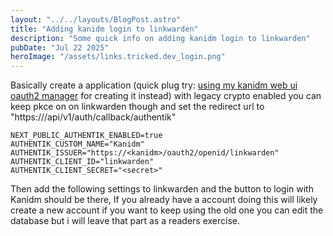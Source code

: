 ```yaml
---
layout: "../../layouts/BlogPost.astro"
title: "Adding kanidm login to linkwarden"
description: "Some quick info on adding kanidm login to linkwarden"
pubDate: "Jul 22 2025"
heroImage: "/assets/links.tricked.dev_login.png"
---
```


Basically create a application (quick plug try: [using my kanidm web ui oauth2 manager](https://github.com/Tricked-dev/kanidm-oauth2-manager) for creating it instead) with legacy crypto enabled you can keep pkce on on linkwarden though and set the redirect url to "https://<linkwarden-instance>/api/v1/auth/callback/authentik"

```
NEXT_PUBLIC_AUTHENTIK_ENABLED=true
AUTHENTIK_CUSTOM_NAME="Kanidm"
AUTHENTIK_ISSUER="https://<kanidm>/oauth2/openid/linkwarden"
AUTHENTIK_CLIENT_ID="linkwarden"
AUTHENTIK_CLIENT_SECRET="<secret>"
```

Then add the following settings to linkwarden and the button to login with Kanidm should be there, If you already have a account doing this will likely create a new account if you want to keep using the old one you can edit the database but i will leave that part as a readers exercise. 